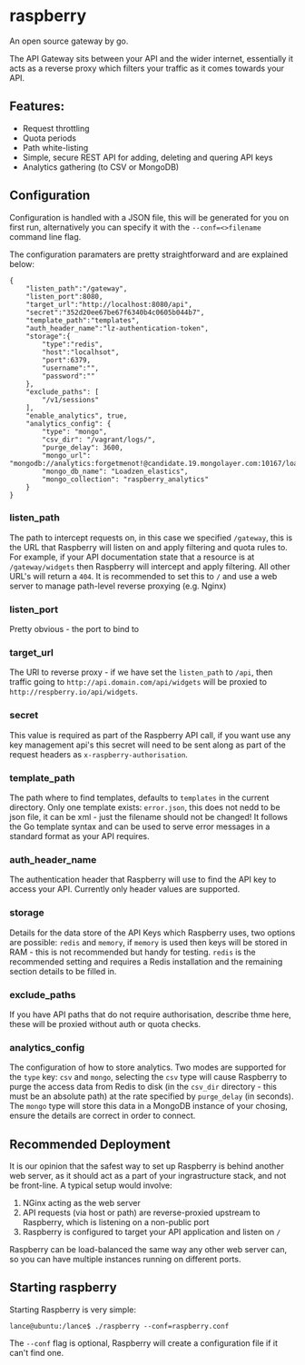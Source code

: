 raspberry
=========
An open source gateway by go.

The API Gateway sits between your API and the wider internet, essentially it acts as a reverse proxy which filters your traffic as it comes towards your API.

Features:
---------

- Request throttling
- Quota periods
- Path white-listing
- Simple, secure REST API for adding, deleting and quering API keys
- Analytics gathering (to CSV or MongoDB)

Configuration
-------------

Configuration is handled with a JSON file, this will be generated for you on first run, alternatively you can specify it with the `--conf=<>filename` command line flag.

The configuration paramaters are pretty straightforward and are explained below:

    {
        "listen_path":"/gateway",
        "listen_port":8080,
        "target_url":"http://localhost:8080/api",
        "secret":"352d20ee67be67f6340b4c0605b044b7",
        "template_path":"templates",
        "auth_header_name":"lz-authentication-token",
        "storage":{
            "type":"redis",
            "host":"localhsot",
            "port":6379,
            "username":"",
            "password":""
        },
        "exclude_paths": [
            "/v1/sessions"
        ],
        "enable_analytics", true,
        "analytics_config": {
            "type": "mongo",
            "csv_dir": "/vagrant/logs/",
            "purge_delay": 3600,
            "mongo_url": "mongodb://analytics:forgetmenot!@candidate.19.mongolayer.com:10167/loadzen_elastic",
            "mongo_db_name": "Loadzen_elastics",
            "mongo_collection": "raspberry_analytics"
        }
    }

### listen_path
The path to intercept requests on, in this case we specified `/gateway`, this is the URL that Raspberry will listen on and apply filtering and quota rules to. For example, if your API documentation state that a  resource is at `/gateway/widgets` then Raspberry will intercept and apply filtering. All other URL's will return a `404`. It is recommended to set this to `/` and use a web server to manage path-level reverse proxying (e.g. Nginx)

### listen_port
Pretty obvious - the port to bind to

### target_url
The URl to reverse proxy - if we have set the `listen_path` to `/api`, then traffic going to `http://api.domain.com/api/widgets` will be proxied to `http://respberry.io/api/widgets`.

### secret
This value is required as part of the Raspberry API call, if you want use any key management api's this secret will need to be sent along as part of the request headers as `x-raspberry-authorisation`.

### template_path
The path where to find templates, defaults to `templates` in the current directory. Only one template exists: `error.json`, this does not nedd to be json file, it can be xml - just the filename should not be changed! It follows the Go template syntax and can be used to serve error messages in a standard format as your API requires.

### auth_header_name
The authentication header that Raspberry will use to find the API key to access your API. Currently only header values are supported.

### storage
Details for the data store of the API Keys which Raspberry uses, two options are possible: `redis` and `memory`, if `memory` is used then keys will be stored in RAM - this is not recommended but handy for testing. `redis` is the recommended setting and requires a Redis installation and the remaining section details to be filled in.

### exclude_paths
If you have API paths that do not require authorisation, describe thme here, these will be proxied without auth or quota checks.

### analytics_config
The configuration of how to store analytics. Two modes are supported for the `type` key: `csv` and `mongo`, selecting the `csv` type will cause Raspberry to purge the access data from Redis to disk (in the `csv_dir` directory - this must be an absolute path) at the rate specified by `purge_delay` (in seconds). The `mongo` type will store this data in a MongoDB instance of your chosing, ensure the details are correct in order to connect.

Recommended Deployment
-----------------------

It is our opinion that the safest way to set up Raspberry is behind another web server, as it should act as a part of your ingrastructure stack, and not be front-line. A typical setup would involve:

1. NGinx acting as the web server
2. API requests (via host or path) are reverse-proxied upstream to Raspberry, which is listening on a non-public port
3. Raspberry is configured to target your API application and listen on `/`

Raspberry can be load-balanced the same way any other web server can, so you can have multiple instances running on different ports.

Starting raspberry
------------------

Starting Raspberry is very simple:

    lance@ubuntu:/lance$ ./raspberry --conf=raspberry.conf

The `--conf` flag is optional, Raspberry will create a configuration file if it can't find one.